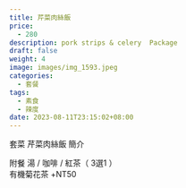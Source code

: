 ```yaml
---
title: 芹菜肉絲飯
price:
  - 280
description: pork strips & celery  Package
draft: false
weight: 4
image: images/img_1593.jpeg
categories:
  - 套餐
tags:
  - 素食
  - 辣度
date: 2023-08-11T23:15:02+08:00
---
```


套菜 芹菜肉絲飯 簡介

  附餐  湯 / 咖啡 / 紅茶（ 3選1 ）\
  有機菊花茶 +NT50
